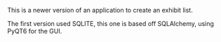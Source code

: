 This is a newer version of an application to create an exhibit list.

The first version used SQLITE, this one is based off SQLAlchemy, using PyQT6 for the GUI.

